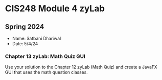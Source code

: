 # CIS248 Module 4 zyLab
## Spring 2024

- Name: Satbani Dhariwal
- Date: 5/4/24


### Chapter 13 zyLab: Math Quiz GUI

<p>Use your solution to the Chapter 12 zyLab (Math Quiz) and create a JavaFX GUI that uses the math question classes.</p>
